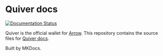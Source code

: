 # Quiver docs
[![Documentation Status](https://readthedocs.org/projects/quiver/badge/?version=latest)](https://quiver.readthedocs.io/en/latest/?badge=latest)

Quiver is the official wallet for [Arrow](https://www.arrowchain.io/). This repository contains the source files for [Quiver docs](http://quiverdocs.arrowchain.io/en/latest/).

Built by MKDocs.
